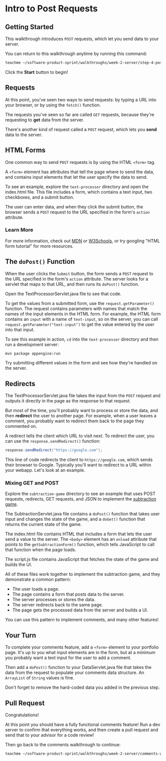 # Intro to Post Requests

## Getting Started

This walkthrough introduces `POST` requests, which let you send data to your
server.

You can return to this walkthrough anytime by running this command:

```bash
teachme ~/software-product-sprint/walkthroughs/week-2-server/step-4-post-walkthrough.md
```

Click the **Start** button to begin!

## Requests

At this point, you've seen two ways to send requests: by typing a URL into your
browser, or by using the `fetch()` function.

The requests you've seen so far are called `GET` requests, because they're
requesting to **get** data from the server.

There's another kind of request called a `POST` request, which lets you **send**
data to the server.

## HTML Forms

One common way to send `POST` requests is by using the HTML `<form>` tag.

A `<form>` element has attributes that tell the page where to send the data, and
contains input elements that let the user specify the data to send.

To see an example, explore the `text-processor` directory and open the
<walkthrough-editor-open-file
    filePath="software-product-sprint/walkthroughs/week-2-server/examples/text-processor/src/main/webapp/index.html">
  index.html
</walkthrough-editor-open-file>
file. This file includes a form, which contains a text input, two checkboxes,
and a submit button.

The user can enter data, and when they click the submit button, the browser
sends a `POST` request to the URL specified in the form's `action` attribute.

### Learn More

For more information, check out
[MDN](https://developer.mozilla.org/en-US/docs/Learn/HTML/Forms) or
[W3Schools](https://www.w3schools.com/html/html_forms.asp), or try googling
"HTML form tutorial" for more resources.

## The `doPost()` Function

When the user clicks the `Submit` button, the form sends a `POST` request to the
URL specified in the form's `action` attribute. The server looks for a servlet
that maps to that URL, and then runs its `doPost()` function.

Open the
<walkthrough-editor-open-file
    filePath="software-product-sprint/walkthroughs/week-2-server/examples/text-processor/src/main/java/com/google/sps/servlets/TextProcessorServlet.java">
  TextProcessorServlet.java
</walkthrough-editor-open-file>
file to see that code.

To get the values from a submitted form, use the `request.getParameter()`
function. The request contains parameters with names that match the names of the
input elements in the HTML form. For example, the HTML form contains an `input`
with a name of `text-input`, so on the server, you can call
`request.getParameter("text-input")` to get the value entered by the user into
that input.

To see this example in action, `cd` into the `text-processor` directory and
then run a development server:

```bash
mvn package appengine:run
```

Try submitting different values in the form and see how they're handled on the
server.

## Redirects

The
<walkthrough-editor-open-file
    filePath="software-product-sprint/walkthroughs/week-2-server/examples/text-processor/src/main/java/com/google/sps/servlets/TextProcessorServlet.java">
  TextProcessorServlet.java
</walkthrough-editor-open-file>
file takes the input from the `POST` request and outputs it directly in the
page as the response to that request.

But most of the time, you'll probably want to process or store the data, and
then **redirect** the user to another page. For example, when a user leaves a
comment, you probably want to redirect them back to the page they commented on.

A redirect tells the client which URL to visit next. To redirect the user, you
can use the `response.sendRedirect()` function:

```java
response.sendRedirect("https://google.com");
```

This line of code redirects the client to `https://google.com`, which sends
their browser to Google. Typically you'll want to redirect to a URL within your
webapp. Let's look at an example.

### Mixing GET and POST

Explore the `subtraction-game` directory to see an example that uses POST
requests, redirects, GET requests, and JSON to implement the
[subtraction game](https://en.wikipedia.org/wiki/Nim#The_subtraction_game_S\(1,_2,_._._.,_k\)).

The
<walkthrough-editor-open-file
    filePath="software-product-sprint/walkthroughs/week-2-server/examples/subtraction-game/src/main/java/com/google/sps/servlets/SubtractionServlet.java">
  SubtractionServlet.java
</walkthrough-editor-open-file>
file contains a `doPost()` function that takes user input and changes the state
of the game, and a `doGet()` function that returns the current state of the
game.

The
<walkthrough-editor-open-file
    filePath="software-product-sprint/walkthroughs/week-2-server/examples/subtraction-game/src/main/webapp/index.html">
  index.html
</walkthrough-editor-open-file>
file contains HTML that includes a form that lets the user send a value to the
server. The `<body>` element has an `onload` attribute that points to the
`getSubtractionForm()` function, which tells JavaScript to call that function
when the page loads.

The
<walkthrough-editor-open-file
    filePath="software-product-sprint/walkthroughs/week-2-server/examples/subtraction-game/src/main/webapp/script.js">
  script.js
</walkthrough-editor-open-file>
file contains JavaScript that fetches the state of the game and builds the UI.

All of these files work together to implement the subtraction game, and they
demonstrate a common pattern:

-   The user loads a page.
-   The page contains a form that posts data to the server.
-   The server processes or stores the data.
-   The server redirects back to the same page.
-   The page gets the processed data from the server and builds a UI.

You can use this pattern to implement comments, and many other features!

## Your Turn

To complete your comments feature, add a `<form>` element to your portfolio
page. It's up to you what input elements are in the form, but at a minimum you
probably want a text input for the user to add a comment.

Then add a `doPost()` function to your
<walkthrough-editor-open-file
    filePath="software-product-sprint/portfolio/src/main/java/com/google/sps/servlets/DataServlet.java">
  DataServlet.java
</walkthrough-editor-open-file>
file that takes the data from the request to populate your comments data
structure. An `ArrayList` of `String` values is fine.

Don't forget to remove the hard-coded data you added in the previous step.

## Pull Request

<walkthrough-conclusion-trophy></walkthrough-conclusion-trophy>

Congratulations!

At this point you should have a fully functional comments feature! Run a
dev server to confirm that everything works, and then create a pull request and
send that to your advisor for a code review!

Then go back to the comments walkthrough to continue:

```bash
teachme ~/software-product-sprint/walkthroughs/week-2-server/comments-walkthrough.md
```
